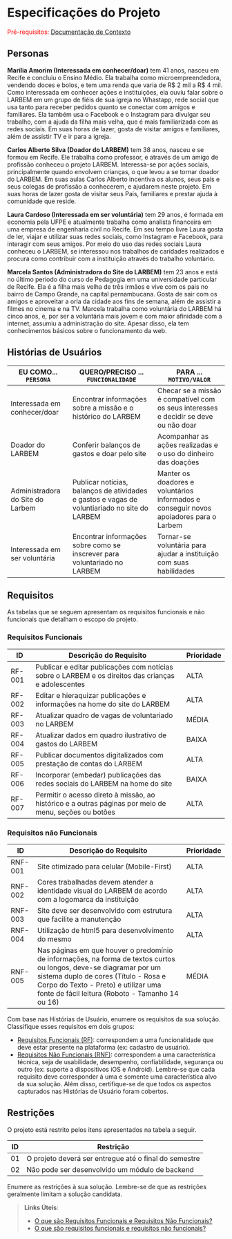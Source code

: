 # Especificações do Projeto

<span style="color:red">Pré-requisitos: <a href="01-Documentação de Contexto.md"> Documentação de Contexto</a></span>

## Personas

**Marília Amorim (Interessada em conhecer/doar)** tem 41 anos, nasceu em Recife e concluiu o Ensino Médio. Ela trabalha como microempreendedora, vendendo doces e bolos, e tem uma renda que varia de R$ 2 mil a R$ 4 mil. Como interessada em conhecer ações e instituições, ela ouviu falar sobre o LARBEM em um grupo de fiéis de sua igreja no Whastapp, rede social que usa tanto para receber pedidos quanto se conectar com amigos e familiares. Ela também usa o Facebook e o Instagram para divulgar seu trabalho, com a ajuda da filha mais velha, que é mais familiarizada com as redes sociais. Em suas horas de lazer, gosta de visitar amigos e familiares, além de assistir TV e ir para a igreja.

**Carlos Alberto Silva (Doador do LARBEM)** tem 38 anos, nasceu e se formou em Recife. Ele trabalha como professor, e através de um amigo de profissão conheceu o projeto LARBEM. Interessa-se por ações sociais, principalmente quando envolvem crianças, o que levou a se tornar doador do LARBEM. Em suas aulas Carlos Alberto incentiva os alunos, seus pais e seus colegas de profissão a conhecerem, e ajudarem neste projeto. Em suas horas de lazer gosta de visitar seus Pais, familiares e prestar ajuda à comunidade que reside.

**Laura Cardoso (Interessada em ser voluntária)** tem 29 anos, é formada em economia pela UFPE e atualmente trabalha como analista financeira em uma empresa de engenharia civil no Recife. Em seu tempo livre Laura gosta de ler, viajar e utilizar suas redes sociais, como Instagram e Facebook, para interagir com seus amigos. Por meio do uso das redes sociais Laura conheceu o LARBEM, se interessou nos trabalhos de caridades realizados e procura como contribuir com a instituição através do trabalho voluntário.

**Marcela Santos (Administradora do Site do LARBEM)** tem 23 anos e está no último período do curso de Pedagogia em uma universidade particular de Recife. Ela é a filha mais velha de três irmãos e vive com os pais no bairro de Campo Grande, na capital pernambucana. Gosta de sair com os amigos e aproveitar a orla da cidade aos fins de semana, além de assistir a filmes no cinema e na TV. Marcela trabalha como voluntária do LARBEM há cinco anos, e, por ser a voluntária mais jovem e com maior afinidade com a internet, assumiu a administração do site. Apesar disso, ela tem conhecimentos básicos sobre o funcionamento da web.

## Histórias de Usuários

|EU COMO... `PERSONA`| QUERO/PRECISO ... `FUNCIONALIDADE` |PARA ... `MOTIVO/VALOR`                 |
|--------------------|------------------------------------|----------------------------------------|
|Interessada em conhecer/doar  |Encontrar informações sobre a missão e o histórico do LARBEM          | Checar se a missão é compatível com os seus interesses e decidir se deve ou não doar               |
|Doador do LARBEM  | Conferir balanços de gastos e doar pelo site          | Acompanhar as ações realizadas e o uso do dinheiro das doações              |
|Administradora do Site do Larbem      | Publicar notícias, balanços de atividades e gastos e vagas de voluntiariado no site do LARBEM                 | Manter os doadores e voluntários informados e conseguir novos apoiadores para o Larbem |
|Interessada em ser voluntária | Encontrar informações sobre como se inscrever para voluntariado no LARBEM |Tornar-se voluntária para ajudar a instituição com suas habilidades |

## Requisitos

As tabelas que se seguem apresentam os requisitos funcionais e não funcionais que detalham o escopo do projeto.

### Requisitos Funcionais

|ID    | Descrição do Requisito  | Prioridade |
|------|-----------------------------------------|----|
|RF-001| Publicar e editar publicações com notícias sobre o LARBEM e os direitos das crianças e adolescentes | ALTA | 
|RF-002| Editar e hieraquizar publicações e informações na home do site do LARBEM   | ALTA |
|RF-003| Atualizar quadro de vagas de voluntariado no LARBEM   | MÉDIA |
|RF-004| Atualizar dados em quadro ilustrativo de gastos do LARBEM   | BAIXA |
|RF-005| Publicar documentos digitalizados com prestação de contas do LARBEM   | ALTA |
|RF-006| Incorporar (embedar) publicações das redes sociais do LARBEM na home do site  | BAIXA |
|RF-007| Permitir o acesso direto à missão, ao histórico e a outras páginas por meio de menu, seções ou botões  | ALTA |


### Requisitos não Funcionais

|ID     | Descrição do Requisito  |Prioridade |
|-------|-------------------------|----|
|RNF-001| Site otimizado para celular (Mobile-First) | ALTA|
|RNF-002| Cores trabalhadas devem atender a identidade visual do LARBEM de acordo com a logomarca da instituição | ALTA |
|RNF-003| Site deve ser desenvolvido com estrutura que facilite a manutenção | ALTA |
|RNF-004| Utilização de html5 para desenvolvimento do mesmo | ALTA |
|RNF-005| Nas páginas em que houver o predomínio de informações, na forma de textos curtos ou longos, deve-se diagramar por um sistema duplo de cores (Título - Rosa e Corpo do Texto - Preto) e utilizar uma fonte de fácil leitura (Roboto - Tamanho 14 ou 16) | MÉDIA |

Com base nas Histórias de Usuário, enumere os requisitos da sua solução. Classifique esses requisitos em dois grupos:

- [Requisitos Funcionais
 (RF)](https://pt.wikipedia.org/wiki/Requisito_funcional):
 correspondem a uma funcionalidade que deve estar presente na
  plataforma (ex: cadastro de usuário).
- [Requisitos Não Funcionais
  (RNF)](https://pt.wikipedia.org/wiki/Requisito_n%C3%A3o_funcional):
  correspondem a uma característica técnica, seja de usabilidade,
  desempenho, confiabilidade, segurança ou outro (ex: suporte a
  dispositivos iOS e Android).
Lembre-se que cada requisito deve corresponder à uma e somente uma
característica alvo da sua solução. Além disso, certifique-se de que
todos os aspectos capturados nas Histórias de Usuário foram cobertos.

## Restrições

O projeto está restrito pelos itens apresentados na tabela a seguir.

|ID| Restrição                                             |
|--|-------------------------------------------------------|
|01| O projeto deverá ser entregue até o final do semestre |
|02| Não pode ser desenvolvido um módulo de backend        |


Enumere as restrições à sua solução. Lembre-se de que as restrições geralmente limitam a solução candidata.

> **Links Úteis**:
> - [O que são Requisitos Funcionais e Requisitos Não Funcionais?](https://codificar.com.br/requisitos-funcionais-nao-funcionais/)
> - [O que são requisitos funcionais e requisitos não funcionais?](https://analisederequisitos.com.br/requisitos-funcionais-e-requisitos-nao-funcionais-o-que-sao/)
